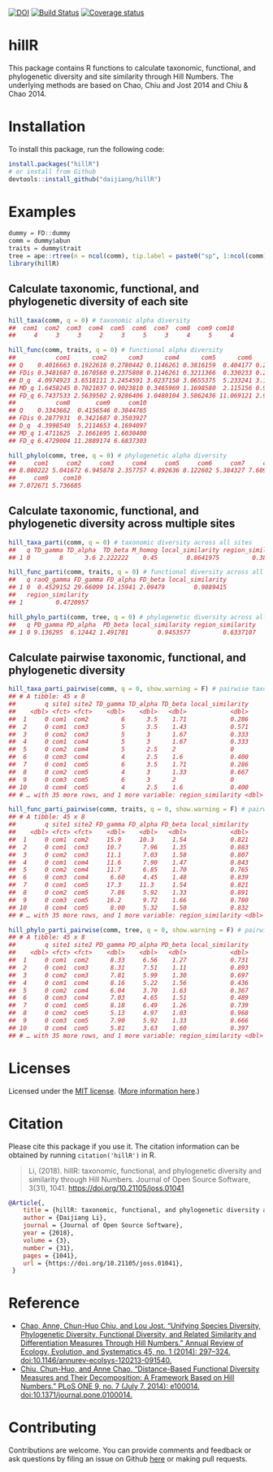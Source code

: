 
<!-- README.md is generated from README.Rmd. Please edit that file -->

[![DOI](http://joss.theoj.org/papers/10.21105/joss.01041/status.svg)](https://doi.org/10.21105/joss.01041)
[![Build
Status](https://travis-ci.org/daijiang/hillR.svg?branch=master)](https://travis-ci.org/daijiang/hillR)
[![Coverage
status](https://codecov.io/gh/daijiang/hillR/branch/master/graph/badge.svg)](https://codecov.io/github/daijiang/hillR?branch=master)

# hillR

This package contains R functions to calculate taxonomic, functional,
and phylogenetic diversity and site similarity through Hill Numbers. The
underlying methods are based on Chao, Chiu and Jost 2014 and Chiu & Chao
2014.

# Installation

To install this package, run the following code:

``` r
install.packages("hillR")
# or install from Github
devtools::install_github("daijiang/hillR")
```

# Examples

``` r
dummy = FD::dummy
comm = dummy$abun
traits = dummy$trait
tree = ape::rtree(n = ncol(comm), tip.label = paste0("sp", 1:ncol(comm)))
library(hillR)
```

## Calculate taxonomic, functional, and phylogenetic diversity of each site

``` r
hill_taxa(comm, q = 0) # taxonomic alpha diversity
##  com1  com2  com3  com4  com5  com6  com7  com8  com9 com10 
##     4     3     3     2     3     5     3     4     5     4

hill_func(comm, traits, q = 0) # functional alpha diversity
##           com1      com2      com3      com4      com5      com6      com7
## Q    0.4016663 0.1922618 0.2780442 0.1146261 0.3816159  0.404177 0.2934143
## FDis 0.3481687 0.1670560 0.2375808 0.1146261 0.3211366  0.330233 0.2532751
## D_q  4.0974923 3.6518111 3.2454591 3.0237158 3.0655375  5.233241 3.1470056
## MD_q 1.6458245 0.7021037 0.9023810 0.3465969 1.1698580  2.115156 0.9233765
## FD_q 6.7437533 2.5639502 2.9286406 1.0480104 3.5862436 11.069121 2.9058708
##           com8       com9     com10
## Q    0.3343662  0.4156546 0.3844765
## FDis 0.2877931  0.3421687 0.3503927
## D_q  4.3998540  5.2114653 4.1694097
## MD_q 1.4711625  2.1661695 1.6030400
## FD_q 6.4729004 11.2889174 6.6837303

hill_phylo(comm, tree, q = 0) # phylogenetic alpha diversity
##     com1     com2     com3     com4     com5     com6     com7     com8 
## 8.080222 5.041672 6.945878 2.357757 4.892636 8.122602 5.384327 7.609754 
##     com9    com10 
## 7.072671 5.736685
```

## Calculate taxonomic, functional, and phylogenetic diversity across multiple sites

``` r
hill_taxa_parti(comm, q = 0) # taxonomic diversity across all sites
##   q TD_gamma TD_alpha  TD_beta M_homog local_similarity region_similarity
## 1 0        8      3.6 2.222222    0.45        0.8641975         0.3888889

hill_func_parti(comm, traits, q = 0) # functional diversity across all sites
##   q raoQ_gamma FD_gamma FD_alpha FD_beta local_similarity
## 1 0  0.4529152 29.66099 14.15941 2.09479        0.9889415
##   region_similarity
## 1         0.4720957

hill_phylo_parti(comm, tree, q = 0) # phylogenetic diversity across all sites
##   q PD_gamma PD_alpha  PD_beta local_similarity region_similarity
## 1 0 9.136295  6.12442 1.491781        0.9453577         0.6337107
```

## Calculate pairwise taxonomic, functional, and phylogenetic diversity

``` r
hill_taxa_parti_pairwise(comm, q = 0, show.warning = F) # pairwise taxonomic diversity
## # A tibble: 45 x 8
##        q site1 site2 TD_gamma TD_alpha TD_beta local_similarity
##    <dbl> <fct> <fct>    <dbl>    <dbl>   <dbl>            <dbl>
##  1     0 com1  com2         6      3.5    1.71            0.286
##  2     0 com1  com3         5      3.5    1.43            0.571
##  3     0 com2  com3         5      3      1.67            0.333
##  4     0 com1  com4         5      3      1.67            0.333
##  5     0 com2  com4         5      2.5    2               0    
##  6     0 com3  com4         4      2.5    1.6             0.400
##  7     0 com1  com5         6      3.5    1.71            0.286
##  8     0 com2  com5         4      3      1.33            0.667
##  9     0 com3  com5         6      3      2               0    
## 10     0 com4  com5         4      2.5    1.6             0.400
## # … with 35 more rows, and 1 more variable: region_similarity <dbl>

hill_func_parti_pairwise(comm, traits, q = 0, show.warning = F) # pairwise functional diversity
## # A tibble: 45 x 8
##        q site1 site2 FD_gamma FD_alpha FD_beta local_similarity
##    <dbl> <fct> <fct>    <dbl>    <dbl>   <dbl>            <dbl>
##  1     0 com1  com2     15.9     10.3     1.54            0.821
##  2     0 com1  com3     10.7      7.96    1.35            0.883
##  3     0 com2  com3     11.1      7.03    1.58            0.807
##  4     0 com1  com4     11.6      7.90    1.47            0.843
##  5     0 com2  com4     11.7      6.85    1.70            0.765
##  6     0 com3  com4      6.60     4.45    1.48            0.839
##  7     0 com1  com5     17.3     11.3     1.54            0.821
##  8     0 com2  com5      7.86     5.92    1.33            0.891
##  9     0 com3  com5     16.2      9.72    1.66            0.780
## 10     0 com4  com5      8.00     5.32    1.50            0.832
## # … with 35 more rows, and 1 more variable: region_similarity <dbl>

hill_phylo_parti_pairwise(comm, tree, q = 0, show.warning = F) # pairwise phylogenetic diversity
## # A tibble: 45 x 8
##        q site1 site2 PD_gamma PD_alpha PD_beta local_similarity
##    <dbl> <fct> <fct>    <dbl>    <dbl>   <dbl>            <dbl>
##  1     0 com1  com2      8.33     6.56    1.27            0.731
##  2     0 com1  com3      8.31     7.51    1.11            0.893
##  3     0 com2  com3      7.81     5.99    1.30            0.697
##  4     0 com1  com4      8.16     5.22    1.56            0.436
##  5     0 com2  com4      6.04     3.70    1.63            0.367
##  6     0 com3  com4      7.03     4.65    1.51            0.489
##  7     0 com1  com5      8.18     6.49    1.26            0.739
##  8     0 com2  com5      5.13     4.97    1.03            0.968
##  9     0 com3  com5      7.90     5.92    1.33            0.666
## 10     0 com4  com5      5.81     3.63    1.60            0.397
## # … with 35 more rows, and 1 more variable: region_similarity <dbl>
```

# Licenses

Licensed under the [MIT license](LICENSE). ([More information
here](http://en.wikipedia.org/wiki/MIT_License).)

# Citation

Please cite this package if you use it. The citation information can be
obtained by running `citation('hillR')` in R.

> Li, (2018). hillR: taxonomic, functional, and phylogenetic diversity
> and similarity through Hill Numbers. Journal of Open Source Software,
> 3(31), 1041. <https://doi.org/10.21105/joss.01041>

``` bibtex
@Article{,
    title = {hillR: taxonomic, functional, and phylogenetic diversity and similarity through Hill Numbers},
    author = {Daijiang Li},
    journal = {Journal of Open Source Software},
    year = {2018},
    volume = {3},
    number = {31},
    pages = {1041},
    url = {https://doi.org/10.21105/joss.01041},
 }
```

# Reference

  - [Chao, Anne, Chun-Huo Chiu, and Lou Jost. “Unifying Species
    Diversity, Phylogenetic Diversity, Functional Diversity, and Related
    Similarity and Differentiation Measures Through Hill Numbers.”
    Annual Review of Ecology, Evolution, and Systematics 45, no. 1
    (2014): 297–324.
    doi:10.1146/annurev-ecolsys-120213-091540.](https://doi.org/10.1146/annurev-ecolsys-120213-091540)
  - [Chiu, Chun-Huo, and Anne Chao. “Distance-Based Functional Diversity
    Measures and Their Decomposition: A Framework Based on Hill
    Numbers.” PLoS ONE 9, no. 7 (July 7, 2014): e100014.
    doi:10.1371/journal.pone.0100014.](https://doi.org/10.1371/journal.pone.0100014)

# Contributing

Contributions are welcome. You can provide comments and feedback or ask
questions by filing an issue on Github
[here](https://github.com/daijiang/hillR/issues) or making pull
requests.
